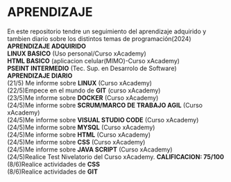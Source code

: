 # APRENDIZAJE
En este repositorio tendre un seguimiento del aprendizaje adquirido y tambien diario sobre los distintos temas de programación(2024) <br>
<strong>APRENDIZAJE ADQUIRIDO</strong><br>
<strong>LINUX BASICO</strong> (Uso personal/Curso xAcademy) <br>
<strong>HTML BASICO</strong> (aplicacion celular(MIMO)-Curso xAcademy) <br>
<strong>PSEINT INTERMEDIO</strong> (Tec. Sup. en Desarrolo de Software) <br>
<strong>APRENDIZAJE DIARIO</strong> <br>
(21/5) Me informe sobre <strong>LINUX</strong> (Curso xAcademy)<br>
(22/5)Empece en el mundo de <strong>GIT</strong> (curso xAcademy) <br>
(23/5)Me informe sobre <strong>DOCKER</strong> (Curso  xAcademy) <br>
(24/5)Me informe sobre <strong>SCRUM/MARCO DE TRABAJO AGIL</strong> (Curso xAcademy) <br>
(24/5)Me informe sobre <strong>VISUAL STUDIO CODE</strong> (Curso xAcademy)<br> 
(24/5)Me informe sobre <strong>MYSQL</strong> (Curso xAcademy)<br> 
(24/5)Me informe sobre <strong>HTML</strong> (Curso xAcademy)<br> 
(24/5)Me informe sobre <strong>CSS</strong> (Curso xAcademy)<br> 
(24/5)Me informe sobre <strong>JAVA SCRIPT</strong> (Curso xAcademy)<br> 
(24/5)Realice Test Nivelatorio del Curso xAcademy. <strong>CALIFICACION: 75/100</strong> <br>
(8/6)Realice actividades de <strong>CSS</strong><br>
(8/6)Realice actividades de <strong>GIT</strong><br>
